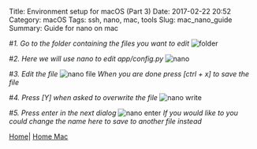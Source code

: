 Title: Environment setup for macOS (Part 3)
Date: 2017-02-22 20:52
Category: macOS
Tags: ssh, nano, mac, tools
Slug: mac_nano_guide
Summary: Guide for nano on mac

#*1. Go to the folder containing the files you want to edit*
![folder](/images/mac/nano/folder.png)

#*2. Here we will use nano to edit app/config.py*
![nano](/images/mac/nano/nano.png)

#*3. Edit the file*
![nano file](/images/mac/nano/nano_file.png)
*When you are done press [ctrl + x] to save the file*

#*4. Press [Y] when asked to overwrite the file*
![nano write](/images/mac/nano/nano_write.png)

#*5. Press enter in the next dialog*
![nano enter](/images/mac/nano/nano_name.png)
*If you would like to you could change the name here to save to another file instead*

[Home]({filename}/index.md)|
[Home Mac]({filename}/mac/index.md)
